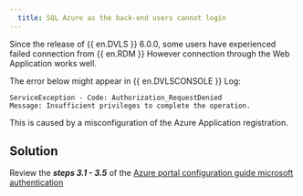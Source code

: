 ```yaml
---
  title: SQL Azure as the back-end users cannot login
---
```

Since the release of {{ en.DVLS }} 6.0.0, some users have experienced failed connection from {{ en.RDM }} However connection through the Web Application works well.  

The error below might appear in {{ en.DVLSCONSOLE }} Log:
```
ServiceException - Code: Authorization_RequestDenied
Message: Insufficient privileges to complete the operation.
```
This is caused by a misconfiguration of the Azure Application registration.
## Solution
Review the ***steps 3.1 - 3.5*** of the [Azure portal configuration guide microsoft authentication](/kb/devolutions-server/how-to-articles/azure-portal-configuration-guide-microsoft-authentication/)
